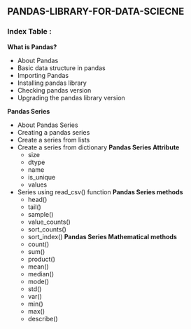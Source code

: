 ## PANDAS-LIBRARY-FOR-DATA-SCIECNE
### Index Table :
**What is Pandas?**
- About Pandas
- Basic data structure in pandas
- Importing Pandas
- Installing pandas library
- Checking pandas version
- Upgrading the pandas library version

**Pandas Series**
- About Pandas Series
- Creating a pandas series
- Create a series from lists
- Create a series from dictionary
**Pandas Series Attribute**
    - size
    - dtype
    - name
    - is_unique
    - values
- Series using read_csv() function
**Pandas Series methods**
  - head()
  - tail()
  - sample()
  - value_counts()
  - sort_counts()
  - sort_index()
**Pandas Series Mathematical methods**
  - count()
  - sum()
  - product()
  - mean()
  - median()
  - mode()
  - std()
  - var()
  - min()
  - max()
  - describe()














